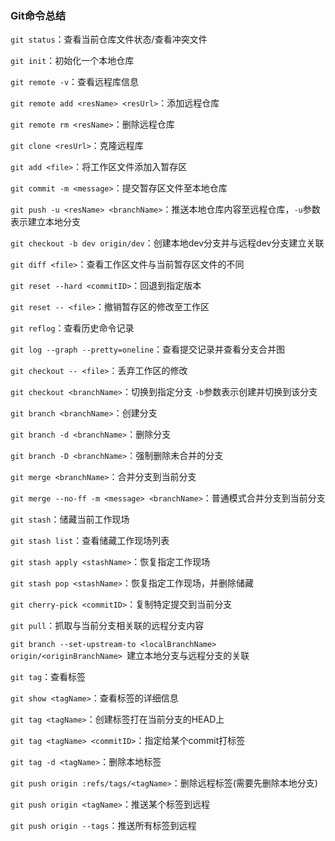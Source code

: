### Git命令总结

`git status`：查看当前仓库文件状态/查看冲突文件

`git init`：初始化一个本地仓库

`git remote -v`：查看远程库信息

`git remote add <resName> <resUrl>`：添加远程仓库

`git remote rm <resName>`：删除远程仓库

`git clone <resUrl>`：克隆远程库

`git add <file>`：将工作区文件添加入暂存区

`git commit -m <message>`：提交暂存区文件至本地仓库

`git push -u <resName> <branchName>`：推送本地仓库内容至远程仓库，`-u`参数表示建立本地分支

`git checkout -b dev origin/dev`：创建本地dev分支并与远程dev分支建立关联

`git diff <file>`：查看工作区文件与当前暂存区文件的不同

`git reset --hard <commitID>`：回退到指定版本

`git reset -- <file>`：撤销暂存区的修改至工作区

`git reflog`：查看历史命令记录

`git log --graph --pretty=oneline`：查看提交记录并查看分支合并图

`git checkout -- <file>`：丢弃工作区的修改

`git checkout <branchName>`：切换到指定分支  `-b`参数表示创建并切换到该分支

`git branch <branchName>`：创建分支

`git branch -d <branchName>`：删除分支

`git branch -D <branchName>`：强制删除未合并的分支

`git merge <branchName>`：合并分支到当前分支

`git merge --no-ff -m <message> <branchName>`：普通模式合并分支到当前分支

`git stash`：储藏当前工作现场

`git stash list`：查看储藏工作现场列表

`git stash apply <stashName>`：恢复指定工作现场

`git stash pop <stashName>`：恢复指定工作现场，并删除储藏

`git cherry-pick <commitID>`：复制特定提交到当前分支

`git pull`：抓取与当前分支相关联的远程分支内容

`git branch --set-upstream-to <localBranchName> origin/<originBranchName> `建立本地分支与远程分支的关联

`git tag`：查看标签

`git show <tagName>`：查看标签的详细信息

`git tag <tagName>`：创建标签打在当前分支的HEAD上

`git tag <tagName> <commitID>`：指定给某个commit打标签

`git tag -d <tagName>`：删除本地标签

`git push origin :refs/tags/<tagName>`：删除远程标签(需要先删除本地分支)

`git push origin <tagName>`：推送某个标签到远程

`git push origin --tags`：推送所有标签到远程